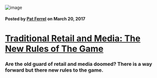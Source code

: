 ![image](/blog/images/wall-mart-excerpt.png)

#### Posted by [**Pat Ferrel**](mailto:pat@actionml.com) on March 20, 2017

# [Traditional Retail and Media: The New Rules of The Game](/blog/{{template}})

### Are the old guard of retail and media doomed? There is a way forward but there new rules to the game. 
